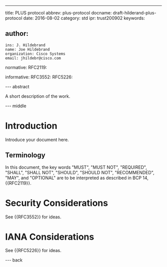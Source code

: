 ---
title: PLUS protocol
abbrev: plus-protocol
docname: draft-hilderand-plus-protocol
date: 2016-08-02
category: std
ipr: trust200902
keywords:

author:
 -
    ins: J. Hildebrand
    name: Joe Hildebrand
    organization: Cisco Systems
    email: jhildebr@cisco.com

normative:
  RFC2119:

informative:
  RFC3552:
  RFC5226:

--- abstract

A short description of the work.

--- middle

# Introduction

Introduce your document here.

## Terminology

In this document, the key words "MUST", "MUST NOT", "REQUIRED",
"SHALL", "SHALL NOT", "SHOULD", "SHOULD NOT", "RECOMMENDED", "MAY",
and "OPTIONAL" are to be interpreted as described in BCP 14, {{RFC2119}}.

# Security Considerations

See {{RFC3552}} for ideas.

# IANA Considerations

See {{RFC5226}} for ideas.

--- back
